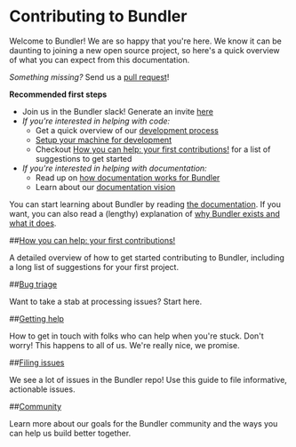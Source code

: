 # Contributing to Bundler

Welcome to Bundler! We are so happy that you're here. We know it can be daunting to joining a new open source project, so here's a quick overview of what you can expect from this documentation.

*Something missing?* Send us a [pull request](../development/PULL_REQUESTS.md)!

**Recommended first steps**

- Join us in the Bundler slack! Generate an invite [here](http://slack.bundler.io/)
- *If you're interested in helping with code:*
  - Get a quick overview of our [development process](../development/README.md)
  - [Setup your machine for development](../development/SETUP.md)
  - Checkout [How you can help: your first contributions!](contributing/HOW_YOU_CAN_HELP.md) for a list of suggestions to get started
- *If you're interested in helping with documentation:*
  - Read up on [how documentation works for Bundler](../documentation/README.md)
  - Learn about our [documentation vision](../documentation/VISION.md)

You can start learning about Bundler by reading [the documentation](http://bundler.io). If you want, you can also read a (lengthy) explanation of [why Bundler exists and what it does](http://bundler.io/rationale.html).

##[How you can help: your first contributions!](contributing/HOW_YOU_CAN_HELP.md)

A detailed overview of how to get started contributing to Bundler, including a long list of suggestions for your first project.

##[Bug triage](contributing/BUG_TRIAGE.md)

Want to take a stab at processing issues? Start here.

##[Getting help](contributing/GETTING_HELP.md)

How to get in touch with folks who can help when you're stuck. Don't worry! This happens to all of us. We're really nice, we promise.

##[Filing issues](contributing/ISSUES.md)

We see a lot of issues in the Bundler repo! Use this guide to file informative, actionable issues.

##[Community](contributing/COMMUNITY.md)

Learn more about our goals for the Bundler community and the ways you can help us build better together.
